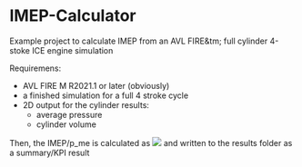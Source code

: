 # IMEP-Calculator
Example project to calculate IMEP from an AVL FIRE&amp;tm; full cylinder 4-stoke ICE engine simulation

Requiremens:
* AVL FIRE M R2021.1 or later (obviously)
* a finished simulation for a full 4 stroke cycle
* 2D output for the cylinder results:
  *  average pressure
  *  cylinder volume

Then, the IMEP/p_me  is calculated as  <img src="https://render.githubusercontent.com/render/math?math=p_me=\int_0^720p\,dV"/> and written to the results folder as a summary/KPI result
